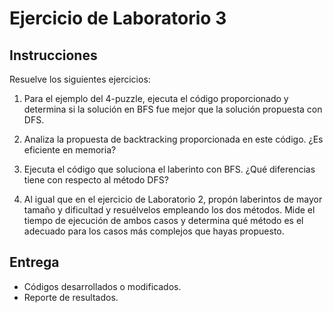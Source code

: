 # Ejercicio de Laboratorio 3

## Instrucciones

Resuelve los siguientes ejercicios:

1. Para el ejemplo del 4-puzzle, ejecuta el código proporcionado y determina si la solución en BFS fue mejor que la solución propuesta con DFS.
   
2. Analiza la propuesta de backtracking proporcionada en este código. ¿Es eficiente en memoria?

3. Ejecuta el código que soluciona el laberinto con BFS. ¿Qué diferencias tiene con respecto al método DFS?

4. Al igual que en el ejercicio de Laboratorio 2, propón laberintos de mayor tamaño y dificultad y resuélvelos empleando los dos métodos. Mide el tiempo de ejecución de ambos casos y determina qué método es el adecuado para los casos más complejos que hayas propuesto.

## Entrega

- Códigos desarrollados o modificados.
- Reporte de resultados.
